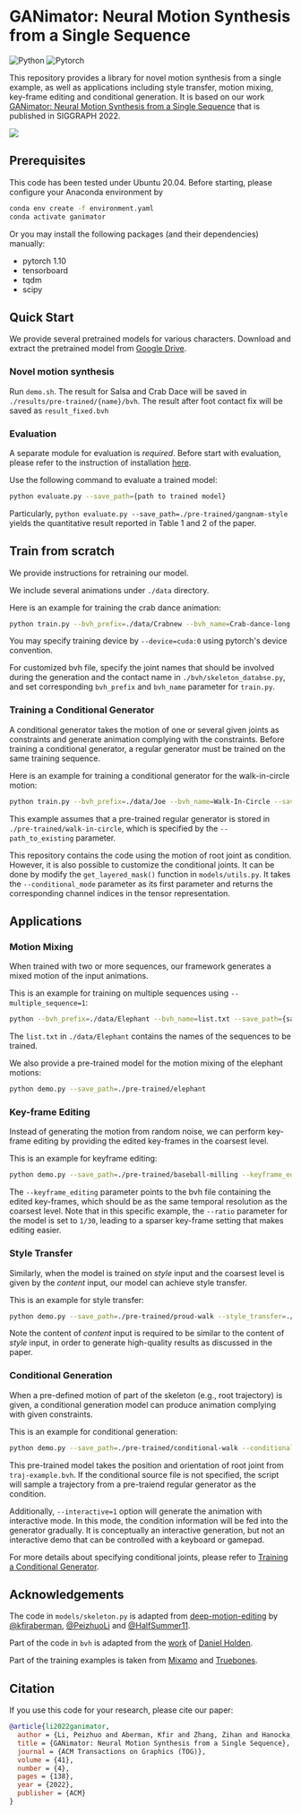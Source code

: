 # GANimator: Neural Motion Synthesis from a Single Sequence

![Python](https://img.shields.io/badge/Python->=3.8-Blue?logo=python)  ![Pytorch](https://img.shields.io/badge/PyTorch->=1.10.0-Red?logo=pytorch)

This repository provides a library for novel motion synthesis from a single example, as well as applications including style transfer, motion mixing, key-frame editing and conditional generation. It is based on our work [GANimator: Neural Motion Synthesis from a Single Sequence](https://peizhuoli.github.io/ganimator/index.html) that is published in SIGGRAPH 2022.

<img src="https://peizhuoli.github.io/ganimator/images/video_teaser_small.gif" slign="center">


## Prerequisites

This code has been tested under Ubuntu 20.04. Before starting, please configure your Anaconda environment by
~~~bash
conda env create -f environment.yaml
conda activate ganimator
~~~

Or you may install the following packages (and their dependencies) manually:

- pytorch 1.10
- tensorboard
- tqdm
- scipy

## Quick Start

We provide several pretrained models for various characters. Download and extract the pretrained model from [Google Drive](https://drive.google.com/file/d/1EnKE2B46sYWmRIdywNubJalzxzbvqvo-/view?usp=sharing).

### Novel motion synthesis

Run `demo.sh`. The result for Salsa and Crab Dace will be saved in `./results/pre-trained/{name}/bvh`. The result after foot contact fix will be saved as `result_fixed.bvh`


### Evaluation

A separate module for evaluation is *required*. Before start with evaluation, please refer to the instruction of installation [here](https://github.com/PeizhuoLi/ganimator-eval-kernel).

Use the following command to evaluate a trained model:

~~~bash
python evaluate.py --save_path={path to trained model}
~~~

Particularly, `python evaluate.py --save_path=./pre-trained/gangnam-style` yields the quantitative result reported in Table 1 and 2 of the paper.

## Train from scratch

We provide instructions for retraining our model.

We include several animations under `./data` directory.

Here is an example for training the crab dance animation:

~~~bash
python train.py --bvh_prefix=./data/Crabnew --bvh_name=Crab-dance-long --save_path={save_path}
~~~

You may specify training device by `--device=cuda:0` using pytorch's device convention.


For customized bvh file, specify the joint names that should be involved during the generation and the contact name in `./bvh/skeleton_databse.py`, and set corresponding `bvh_prefix` and `bvh_name` parameter for `train.py`.


### Training a Conditional Generator

A conditional generator takes the motion of one or several given joints as constraints and generate animation complying with the constraints. Before training a conditional generator, a regular generator must be trained on the same training sequence.

Here is an example for training a conditional generator for the walk-in-circle motion:

~~~bash
python train.py --bvh_prefix=./data/Joe --bvh_name=Walk-In-Circle --save_path={save_path} --skeleton_aware=1 --path_to_existing=./pre-trained/walk-in-circle --conditional_generator=1
~~~

This example assumes that a pre-trained regular generator is stored in `./pre-trained/walk-in-circle`, which is specified by the `--path_to_existing` parameter.

This repository contains the code using the motion of root joint as condition. However, it is also possible to customize the conditional joints. It can be done by modify the `get_layered_mask()` function in `models/utils.py`. It takes the `--conditional_mode` parameter as its first parameter and returns the corresponding channel indices in the tensor representation.

## Applications

### Motion Mixing

When trained with two or more sequences, our framework generates a mixed motion of the input animations.

This is an example for training on multiple sequences using `--multiple_sequence=1`:

~~~bash
python --bvh_prefix=./data/Elephant --bvh_name=list.txt --save_path={save_path} --multiple_sequence=1
~~~

The `list.txt` in `./data/Elephant` contains the names of the sequences to be trained.

We also provide a pre-trained model for the motion mixing of the elephant motions:


~~~bash
python demo.py --save_path=./pre-trained/elephant
~~~

### Key-frame Editing

Instead of generating the motion from random noise, we can perform key-frame editing by providing the edited key-frames in the coarsest level.

This is an example for keyframe editing:

~~~bash
python demo.py --save_path=./pre-trained/baseball-milling --keyframe_editing=./data/Joe/Baseball-Milling-Idle-edited-keyframes.bvh
~~~

The `--keyframe_editing` parameter points to the bvh file containing the edited key-frames, which should be as the same temporal resolution as the coarsest level. Note that in this specific example, the `--ratio` parameter for the model is set to `1/30`, leading to a sparser key-frame setting that makes editing easier.


### Style Transfer

Similarly, when the model is trained on *style* input and the coarsest level is given by the *content* input, our model can achieve style transfer.

This is an example for style transfer:

~~~bash
python demo.py --save_path=./pre-trained/proud-walk --style_transfer=./data/Xia/normal.bvh
~~~

Note the content of *content* input is required to be similar to the content of *style* input, in order to generate high-quality results as discussed in the paper.

### Conditional Generation

When a pre-defined motion of part of the skeleton (e.g., root trajectory) is given, a conditional generation model can produce animation complying with given constraints. 

This is an example for conditional generation:

~~~bash
python demo.py --save_path=./pre-trained/conditional-walk --conditional_generation=./data/Joe/traj-example.bvh
~~~

This pre-trained model takes the position and orientation of root joint from `traj-example.bvh`. If the conditional source file is not specified, the script will sample a trajectory from a pre-traiend regular generator as the condition. 

Additionally, `--interactive=1` option will generate the animation with interactive mode. In this mode, the condition information will be fed into the generator gradually. It is conceptually an interactive generation, but not an interactive demo that can be controlled with a keyboard or gamepad. 

For more details about specifying conditional joints, please refer to [Training a Conditional Generator](https://github.com/PeizhuoLi/ganimator#training-a-conditional-generator).

## Acknowledgements

The code in `models/skeleton.py` is adapted from [deep-motion-editing](https://github.com/DeepMotionEditing/deep-motion-editing) by [@kfiraberman](https://github.com/kfiraberman), [@PeizhuoLi](https://github.com/PeizhuoLi) and [@HalfSummer11](https://github.com/HalfSummer11).

Part of the code in `bvh` is adapted from the [work](https://theorangeduck.com/media/uploads/other_stuff/motionsynth_code.zip) of [Daniel Holden](https://theorangeduck.com/page/publications).

Part of the training examples is taken from [Mixamo](http://mixamo.com) and [Truebones](https://truebones.gumroad.com).


## Citation

If you use this code for your research, please cite our paper:

~~~bibtex
@article{li2022ganimator,
  author = {Li, Peizhuo and Aberman, Kfir and Zhang, Zihan and Hanocka, Rana and Sorkine-Hornung, Olga },
  title = {GANimator: Neural Motion Synthesis from a Single Sequence},
  journal = {ACM Transactions on Graphics (TOG)},
  volume = {41},
  number = {4},
  pages = {138},
  year = {2022},
  publisher = {ACM}
}
~~~
